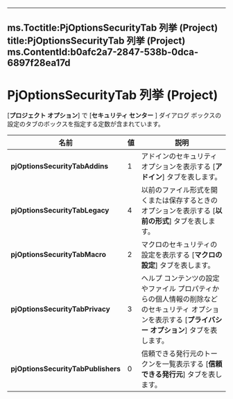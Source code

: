 

---
ms.Toctitle:PjOptionsSecurityTab 列挙 (Project)
title:PjOptionsSecurityTab 列挙 (Project)
ms.ContentId:b0afc2a7-2847-538b-0dca-6897f28ea17d
---
# PjOptionsSecurityTab 列挙 (Project)




[**プロジェクト オプション**] で [**セキュリティ センター** ] ダイアログ ボックスの設定のタブのボックスを指定する定数が含まれています。

|**名前**|**値**|**説明**|
|---|---|---|
|**pjOptionsSecurityTabAddins**|1|アドインのセキュリティ オプションを表示する [**アドイン**] タブを表します。|
|**pjOptionsSecurityTabLegacy**|4|以前のファイル形式を開くまたは保存するときのオプションを表示する [**以前の形式**] タブを表します。|
|**pjOptionsSecurityTabMacro**|2|マクロのセキュリティの設定を表示する [**マクロの設定**] タブを表します。|
|**pjOptionsSecurityTabPrivacy**|3|ヘルプ コンテンツの設定やファイル プロパティからの個人情報の削除などのセキュリティ オプションを表示する [**プライバシー オプション**] タブを表します。|
|**pjOptionsSecurityTabPublishers**|0|信頼できる発行元のトークンを一覧表示する [**信頼できる発行元**] タブを表します。|




